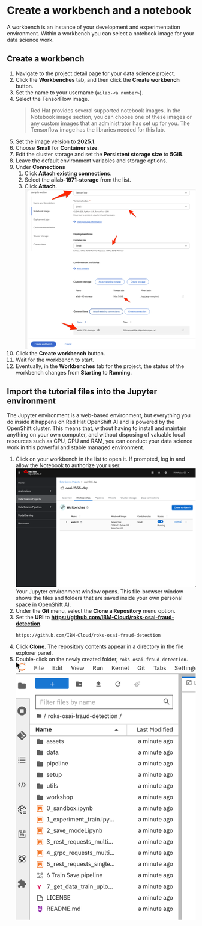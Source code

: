 # Create a workbench and a notebook

A workbench is an instance of your development and experimentation environment. Within a workbench you can select a notebook image for your data science work.

## Create a workbench

1. Navigate to the project detail page for your data science project.
1. Click the **Workbenches** tab, and then click the **Create workbench** button.
1. Set the name to your username (`ailab-<a number>`).
1. Select the TensorFlow image.
   > Red Hat provides several supported notebook images. In the Notebook image section, you can choose one of these images or any custom images that an administrator has set up for you. The Tensorflow image has the libraries needed for this lab.
1. Set the image version to **2025.1**.
1. Choose **Small** for **Container size**.
1. Edit the cluster storage and set the **Persistent storage size** to **5GiB**.
1. Leave the default environment variables and storage options.
1. Under **Connections**
   1. Click **Attach existing connections**.
   1. Select the **ailab-1971-storage** from the list.
   1. Click **Attach**.
   ![](images/60-workbench-settings.png ':size=600')
1. Click the **Create workbench** button.
1. Wait for the workbench to start.
1. Eventually, in the **Workbenches** tab for the project, the status of the workbench changes from **Starting** to **Running**.


## Import the tutorial files into the Jupyter environment

The Jupyter environment is a web-based environment, but everything you do inside it happens on Red Hat OpenShift AI and is powered by the OpenShift cluster. This means that, without having to install and maintain anything on your own computer, and without disposing of valuable local resources such as CPU, GPU and RAM, you can conduct your data science work in this powerful and stable managed environment.

1. Click on your workbench in the list to open it. If prompted, log in and allow the Notebook to authorize your user.
   ![](images/50-dsp-open-workbench.png ':size=600')
   Your Jupyter environment window opens. This file-browser window shows the files and folders that are saved inside your own personal space in OpenShift AI.
1. Under the **Git** menu, select the **Clone a Repository** menu option.
1. Set the **URI** to **https://github.com/IBM-Cloud/roks-osai-fraud-detection**.
   ```
   https://github.com/IBM-Cloud/roks-osai-fraud-detection
   ```
1. Click **Clone**. The repository contents appear in a directory in the file explorer panel.
1. Double-click on the newly created folder, `roks-osai-fraud-detection`.
   ![](images/50-dsp-cloned.png ':size=400')
